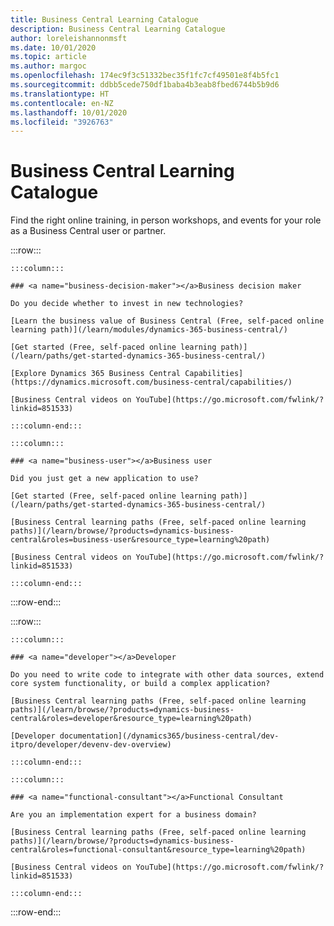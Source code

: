 ```yaml
---
title: Business Central Learning Catalogue
description: Business Central Learning Catalogue
author: loreleishannonmsft
ms.date: 10/01/2020
ms.topic: article
ms.author: margoc
ms.openlocfilehash: 174ec9f3c51332bec35f1fc7cf49501e8f4b5fc1
ms.sourcegitcommit: ddbb5cede750df1baba4b3eab8fbed6744b5b9d6
ms.translationtype: HT
ms.contentlocale: en-NZ
ms.lasthandoff: 10/01/2020
ms.locfileid: "3926763"
---
```

# <a name="business-central-learning-catalog"></a>Business Central Learning Catalogue

Find the right online training, in person workshops, and events for your role as a Business Central user or partner.

:::row:::

    :::column:::

    ### <a name="business-decision-maker"></a>Business decision maker

    Do you decide whether to invest in new technologies? 

    [Learn the business value of Business Central (Free, self-paced online learning path)](/learn/modules/dynamics-365-business-central/)

    [Get started (Free, self-paced online learning path)](/learn/paths/get-started-dynamics-365-business-central/)

    [Explore Dynamics 365 Business Central Capabilities](https://dynamics.microsoft.com/business-central/capabilities/)

    [Business Central videos on YouTube](https://go.microsoft.com/fwlink/?linkid=851533)

    :::column-end:::

    :::column:::

    ### <a name="business-user"></a>Business user

    Did you just get a new application to use? 

    [Get started (Free, self-paced online learning path)](/learn/paths/get-started-dynamics-365-business-central/)

    [Business Central learning paths (Free, self-paced online learning paths)](/learn/browse/?products=dynamics-business-central&roles=business-user&resource_type=learning%20path)

    [Business Central videos on YouTube](https://go.microsoft.com/fwlink/?linkid=851533)

    :::column-end:::

:::row-end:::

:::row:::

    :::column:::

    ### <a name="developer"></a>Developer

    Do you need to write code to integrate with other data sources, extend core system functionality, or build a complex application?

    [Business Central learning paths (Free, self-paced online learning paths)](/learn/browse/?products=dynamics-business-central&roles=developer&resource_type=learning%20path)

    [Developer documentation](/dynamics365/business-central/dev-itpro/developer/devenv-dev-overview)

    :::column-end:::

    :::column:::

    ### <a name="functional-consultant"></a>Functional Consultant
    
    Are you an implementation expert for a business domain? 

    [Business Central learning paths (Free, self-paced online learning paths)](/learn/browse/?products=dynamics-business-central&roles=functional-consultant&resource_type=learning%20path)

    [Business Central videos on YouTube](https://go.microsoft.com/fwlink/?linkid=851533)

    :::column-end:::

:::row-end:::
